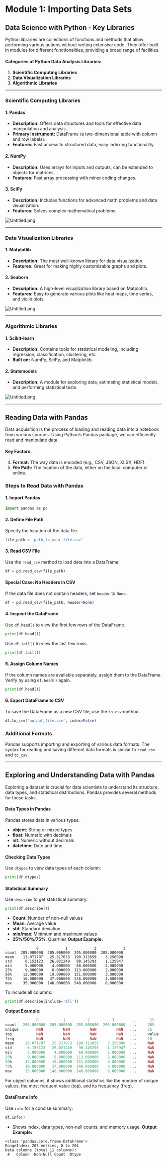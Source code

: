 

# Module 1: Importing Data Sets
## Data Science with Python - Key Libraries
Python libraries are collections of functions and methods that allow performing various actions without writing extensive code. They offer built-in modules for different functionalities, providing a broad range of facilities.
#### Categories of Python Data Analysis Libraries:
1. **Scientific Computing Libraries**
2. **Data Visualization Libraries**
3. **Algorithmic Libraries**

___
### Scientific Computing Libraries
#### 1. **Pandas**
- **Description:** Offers data structures and tools for effective data manipulation and analysis.
- **Primary Instrument:** DataFrame (a two-dimensional table with column and row labels).
- **Features:** Fast access to structured data, easy indexing functionality.
#### 2. **NumPy**
- **Description:** Uses arrays for inputs and outputs, can be extended to objects for matrices.
- **Features:** Fast array processing with minor coding changes.
#### 3. **SciPy**
- **Description:** Includes functions for advanced math problems and data visualization.
- **Features:** Solves complex mathematical problems.

![Untitled.png](https://prod-files-secure.s3.us-west-2.amazonaws.com/03e82b26-cccb-4906-bb56-adabcbdc0655/997ac361-58a8-4f04-bb0f-79fea4baa761/Untitled.png?X-Amz-Algorithm=AWS4-HMAC-SHA256&X-Amz-Content-Sha256=UNSIGNED-PAYLOAD&X-Amz-Credential=ASIAZI2LB4665FSNBHL3%2F20250203%2Fus-west-2%2Fs3%2Faws4_request&X-Amz-Date=20250203T071440Z&X-Amz-Expires=3600&X-Amz-Security-Token=IQoJb3JpZ2luX2VjEPf%2F%2F%2F%2F%2F%2F%2F%2F%2F%2FwEaCXVzLXdlc3QtMiJGMEQCIHfiiy9qRya7E5EzW4GDZFM3xTYxlrcI6lPEKAgz2eGsAiAzt7iRQ2xhSp%2FecZO5Xk7rZ1EZk2zp8tGzEVd3x9%2BJtSr%2FAwgQEAAaDDYzNzQyMzE4MzgwNSIMCHrBiJNhb0q2sbFBKtwDPdA9z4kV4b5FJ8AfZd2VDBrfjXmnj1lNbgPXwbfE7xQZXogLgX6ZdKkcmTKVsk5D4e31%2Fq%2FsBDA3fM1dkRcAiOKi47bqlHDhSSN3w2d9tP3IxkAPK4xBYg5mu3SX8xNlaBhYnbfiH%2FU2zzFOdD%2Bixf%2BGRVUqUr9HVNF9b2KiznUZRD3xmtb1MwDEIxfMCplhoP3N%2BH%2F7CXqw%2FGuiooMkzpTua%2FQ7SLfKNP9mg%2BhqpPCH%2BtU%2FOLhTBXkiBislJ0l54ng6ny%2BKvnRqjoEL%2FLAN1MddWx8YzXSCjgNPh0RNvmDiYjBx%2BiuAfhQtaWvZdSlbRSba1sqxtd%2BJ%2FEFdq5jPj5nZhbRw1QqoC1R9OSGlPITyA8wh%2BCPFuD6crrSNHQE27owZhVAQMkgWQv7eUxXyJw4coyRnfBhaTWlJdE33OAfIvl1Aq2h8KnzsqPH83rat7%2FLokzLmTSoRtwYIO%2FpmP%2BK2tonbrR%2BmEa4r9nkB4%2FX7ZmPeA2n6HbtSKqCbs%2FIdvRLFa2%2BtLkCva%2Bnl%2B%2F6RpSIiUIk1YuO6Dpd637YI20XP1pevHx27ROsOZH4wwPlmSdS%2Bg1cDQIVjyIw%2B0BqvRPEQ8a55OxWceUHNfSA1MKJ%2BiNHr90mxQkFJqX4wntaBvQY6pgH%2FIMQjJJFyGtUy7jDwKw3gxP8%2FdO5tFHL6dvUBC2MzuVc0bwcMKvuFaTvowt7EK95x6cWdzUhv4ZDDwP6oCbHxFogLvEmUGYNBS3KGvBPfunmSpYsGk6rq11H5qNHDY%2F0imh6fXWCwMiVDOUGdefRkKfWNq%2B%2BDcCAAy6pLFiBqwLLkB15JAU4qblQ67lgjOgAQgm8On0AVw%2BJ33%2FEcxH8PtLMAQS42&X-Amz-Signature=650386e856c79b9b2f8899b8baaefcb899b9954113fa50ea819b2924d655e6aa&X-Amz-SignedHeaders=host&x-id=GetObject)
___
### Data Visualization Libraries
#### 1. **Matplotlib**
- **Description:** The most well-known library for data visualization.
- **Features:** Great for making highly customizable graphs and plots.
#### 2. **Seaborn**
- **Description:** A high-level visualization library based on Matplotlib.
- **Features:** Easy to generate various plots like heat maps, time series, and violin plots.

![Untitled.png](https://prod-files-secure.s3.us-west-2.amazonaws.com/03e82b26-cccb-4906-bb56-adabcbdc0655/733d1e42-5a53-4fd8-90c1-3d85254369a6/Untitled.png?X-Amz-Algorithm=AWS4-HMAC-SHA256&X-Amz-Content-Sha256=UNSIGNED-PAYLOAD&X-Amz-Credential=ASIAZI2LB466X3G3RNWD%2F20250203%2Fus-west-2%2Fs3%2Faws4_request&X-Amz-Date=20250203T071439Z&X-Amz-Expires=3600&X-Amz-Security-Token=IQoJb3JpZ2luX2VjEPf%2F%2F%2F%2F%2F%2F%2F%2F%2F%2FwEaCXVzLXdlc3QtMiJIMEYCIQDM8RzysxcWSpSNPWL%2F%2BWqtNlBKbZbUvx3i5bi68Yp0QwIhANW%2F8%2F1xlRt4whZ5ptm6g0TBS6FN71jFCYBRwU1nAe3FKv8DCBAQABoMNjM3NDIzMTgzODA1IgyCP8eyuVRkQjDOvFIq3AP%2F891XxISSAcThj6V3EKzQ7%2B70Cjvk%2FrsZpeTY4rshVCMGd2toKe%2BpdJjGZ1dHHZjE0TqJlT8rTZc46TDZiDkdm3VQw7sRlWZduQOIggX%2FAJactx69PRM8Kde6xrvnm0pUnl8oEQ4abV6KVyEHlKZ4NhEvUHkZlzTfTwJdoXnmSzB%2Bam8uoUNK11jU43DhPmPnmcWqvsS1CNgvVeDDg90hwASJVjNX1WGAQuXSG4YxgemLxafc0kl%2BUQwagpMjUPcQ%2FuIHT8iAAEkhSI0L9l56X7O629G411J37fUNkqAUXynesvt2r%2FLHBXh9BOBcjqAsUajrUFvdPqhFoXOquSt9hVRoerUpnx2t4ENm7a6y7Pypffvih0WeksCa2ZReEiAwXeP5wTmwsBoKqCB3S0P37zf93q8Gh7L9%2FJ75YSbSLpTzF%2FjDwxI1GCEZLOXlF1vvM56BcHHH8xJk8XUgHbkst51Gw9PSH29bF1jXfyK31MjOA7TIOZwfM%2BaVDewvfRbXnoXBV7DwauXDO1Z%2BrnWu0fajNfL8W42Zc9uSrMrttLJwJdpbgMCQm6kwlNO183vr5vkkdC529XYho%2B9%2F0L6Wxtko5PBiHoKm2QZyDKpNZ5tIAeXOuihuN%2B0unzCZ1oG9BjqkAd5yLj0m47blO6bvZmLO5WhYaMDZGXWycD0gixioDfIwwOi05SZNS5us4L5mgpO534ByFddWh%2BFGQLTZZ0KBLBZnSZIFvKuMtv%2BuaB8auHLIjvQWSpmAbEFEuzJ4oy0jXo903lX7M5UjJUze76RXqDwzu5BseSuAhGZ%2BoJADbbXvw2lA1NIBaFIagFMOcpvLpdhJ6mD2WCLbxnP10ZL413rQ6mWh&X-Amz-Signature=66cbb15f385a604b88d2eabe4c84ee1ba7a9fd437f64d42a6b73422cafc9fecd&X-Amz-SignedHeaders=host&x-id=GetObject)
___
### Algorithmic Libraries
#### 1. **Scikit-learn**
- **Description:** Contains tools for statistical modeling, including regression, classification, clustering, etc.
- **Built on:** NumPy, SciPy, and Matplotlib.
#### 2. **Statsmodels**
- **Description:** A module for exploring data, estimating statistical models, and performing statistical tests.

![Untitled.png](https://prod-files-secure.s3.us-west-2.amazonaws.com/03e82b26-cccb-4906-bb56-adabcbdc0655/c62885f5-417d-4179-834f-d68f8f2bdf39/Untitled.png?X-Amz-Algorithm=AWS4-HMAC-SHA256&X-Amz-Content-Sha256=UNSIGNED-PAYLOAD&X-Amz-Credential=ASIAZI2LB466X3G3RNWD%2F20250203%2Fus-west-2%2Fs3%2Faws4_request&X-Amz-Date=20250203T071439Z&X-Amz-Expires=3600&X-Amz-Security-Token=IQoJb3JpZ2luX2VjEPf%2F%2F%2F%2F%2F%2F%2F%2F%2F%2FwEaCXVzLXdlc3QtMiJIMEYCIQDM8RzysxcWSpSNPWL%2F%2BWqtNlBKbZbUvx3i5bi68Yp0QwIhANW%2F8%2F1xlRt4whZ5ptm6g0TBS6FN71jFCYBRwU1nAe3FKv8DCBAQABoMNjM3NDIzMTgzODA1IgyCP8eyuVRkQjDOvFIq3AP%2F891XxISSAcThj6V3EKzQ7%2B70Cjvk%2FrsZpeTY4rshVCMGd2toKe%2BpdJjGZ1dHHZjE0TqJlT8rTZc46TDZiDkdm3VQw7sRlWZduQOIggX%2FAJactx69PRM8Kde6xrvnm0pUnl8oEQ4abV6KVyEHlKZ4NhEvUHkZlzTfTwJdoXnmSzB%2Bam8uoUNK11jU43DhPmPnmcWqvsS1CNgvVeDDg90hwASJVjNX1WGAQuXSG4YxgemLxafc0kl%2BUQwagpMjUPcQ%2FuIHT8iAAEkhSI0L9l56X7O629G411J37fUNkqAUXynesvt2r%2FLHBXh9BOBcjqAsUajrUFvdPqhFoXOquSt9hVRoerUpnx2t4ENm7a6y7Pypffvih0WeksCa2ZReEiAwXeP5wTmwsBoKqCB3S0P37zf93q8Gh7L9%2FJ75YSbSLpTzF%2FjDwxI1GCEZLOXlF1vvM56BcHHH8xJk8XUgHbkst51Gw9PSH29bF1jXfyK31MjOA7TIOZwfM%2BaVDewvfRbXnoXBV7DwauXDO1Z%2BrnWu0fajNfL8W42Zc9uSrMrttLJwJdpbgMCQm6kwlNO183vr5vkkdC529XYho%2B9%2F0L6Wxtko5PBiHoKm2QZyDKpNZ5tIAeXOuihuN%2B0unzCZ1oG9BjqkAd5yLj0m47blO6bvZmLO5WhYaMDZGXWycD0gixioDfIwwOi05SZNS5us4L5mgpO534ByFddWh%2BFGQLTZZ0KBLBZnSZIFvKuMtv%2BuaB8auHLIjvQWSpmAbEFEuzJ4oy0jXo903lX7M5UjJUze76RXqDwzu5BseSuAhGZ%2BoJADbbXvw2lA1NIBaFIagFMOcpvLpdhJ6mD2WCLbxnP10ZL413rQ6mWh&X-Amz-Signature=06767974ff2eb6608aff9f767fdd43bf1f420819d9946bec95090d5cf494f25f&X-Amz-SignedHeaders=host&x-id=GetObject)
___
## Reading Data with Pandas
Data acquisition is the process of loading and reading data into a notebook from various sources. Using Python’s Pandas package, we can efficiently read and manipulate data.
#### Key Factors:
4. **Format:** The way data is encoded (e.g., CSV, JSON, XLSX, HDF).
5. **File Path:** The location of the data, either on the local computer or online.
### Steps to Read Data with Pandas
#### 1. **Import Pandas**
```python
import pandas as pd
```
#### 2. **Define File Path**
Specify the location of the data file.
```python
file_path = 'path_to_your_file.csv'
```
#### 3. **Read CSV File**
Use the `read_csv` method to load data into a DataFrame.
```python
df = pd.read_csv(file_path)
```
#### Special Case: No Headers in CSV
If the data file does not contain headers, set `header` to `None`.
```python
df = pd.read_csv(file_path, header=None)
```
#### 4. **Inspect the DataFrame**
Use `df.head()` to view the first few rows of the DataFrame.
```python
print(df.head())
```
Use `df.tail()` to view the last few rows.
```python
print(df.tail())
```
#### 5. **Assign Column Names**
If the column names are available separately, assign them to the DataFrame.
Verify by using `df.head()` again.
```python
print(df.head())
```
#### 6. **Export DataFrame to CSV**
To save the DataFrame as a new CSV file, use the `to_csv` method.
```python
df.to_csv('output_file.csv', index=False)
```
### Additional Formats
Pandas supports importing and exporting of various data formats. The syntax for reading and saving different data formats is similar to `read_csv` and `to_csv`.
___
## Exploring and Understanding Data with Pandas
Exploring a dataset is crucial for data scientists to understand its structure, data types, and statistical distributions. Pandas provides several methods for these tasks.
#### Data Types in Pandas
Pandas stores data in various types:
- **object**: String or mixed types
- **float**: Numeric with decimals
- **int**: Numeric without decimals
- **datetime**: Date and time
#### Checking Data Types
Use `dtypes` to view data types of each column:
```python
print(df.dtypes)
```
#### Statistical Summary
Use `describe` to get statistical summary:
```python
print(df.describe())
```
- **Count**: Number of non-null values
- **Mean**: Average value
- **std**: Standard deviation
- **min/max**: Minimum and maximum values
- **25%/50%/75%**: Quartiles
**Output Example:**
```plain text
              0            1            2            3
count  205.000000  205.000000  205.000000  205.000000
mean    13.071707   25.317073  198.313659    3.256098
std      6.153123   26.021249   90.145293    1.125947
min      5.000000    4.000000   68.000000    2.000000
25%      9.000000    8.000000  113.000000    2.000000
50%     12.000000   19.000000  151.000000    3.000000
75%     16.000000   37.000000  248.000000    4.000000
max     35.000000  148.000000  540.000000    8.000000
```
To include all columns:
```python
print(df.describe(include='all'))
```
**Output Example:**
```r
              0           1          2          3       ...      25       26       27
count   205.000000  205.000000  205.000000  205.000000  ...     205      205      205
unique        NaN         NaN         NaN         NaN   ...     25       25       25
top           NaN         NaN         NaN         NaN   ...     value    value    value
freq          NaN         NaN         NaN         NaN   ...     10       10       10
mean     13.071707   25.317073  198.313659    3.256098  ...     NaN      NaN      NaN
std       6.153123   26.021249   90.145293    1.125947  ...     NaN      NaN      NaN
min       5.000000    4.000000   68.000000    2.000000  ...     NaN      NaN      NaN
25%       9.000000    8.000000  113.000000    2.000000  ...     NaN      NaN      NaN
50%      12.000000   19.000000  151.000000    3.000000  ...     NaN      NaN      NaN
75%      16.000000   37.000000  248.000000    4.000000  ...     NaN      NaN      NaN
max      35.000000  148.000000  540.000000    8.000000  ...     NaN      NaN      NaN
```
For object columns, it shows additional statistics like the number of unique values, the most frequent value (top), and its frequency (freq).
#### DataFrame Info
Use `info` for a concise summary:
```python
df.info()
```
- Shows index, data types, non-null counts, and memory usage.
**Output Example:**
```less
<class 'pandas.core.frame.DataFrame'>
RangeIndex: 205 entries, 0 to 204
Data columns (total 11 columns):
 #   Column  Non-Null Count  Dtype
